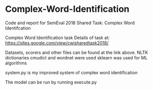 # Complex-Word-Identification
Code and report for SemEval 2018 Shared Task: Complex Word Identifcation

Complex Word Identification task Details of task at: https://sites.google.com/view/cwisharedtask2018/

Datasets, scorers and other files can be found at the link above. NLTK dictionaries cmudict and wordnet were used sklearn was used for ML algorithms

system.py is my improved system of complex word identification

The model can be run by running execute.py
